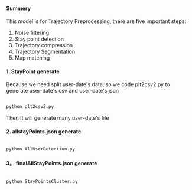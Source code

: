 
#### Summery

This model is for Trajectory Preprocessing, there are five important steps:

1. Noise filtering
2. Stay point detection
3. Trajectory compression
4. Trajectory Segmentation
5. Map matching


#### 1. StayPoint generate

Because we need split user-date's data, so we code plt2csv2.py to generate user-date's csv and user-date's json

```python

python plt2csv2.py

```

Then It will generate many user-date's file


#### 2. allstayPoints.json generate

```python

python AllUserDetection.py

```


#### 3。 finalAllStayPoints.json generate

```python

python StayPointsCluster.py

```





















